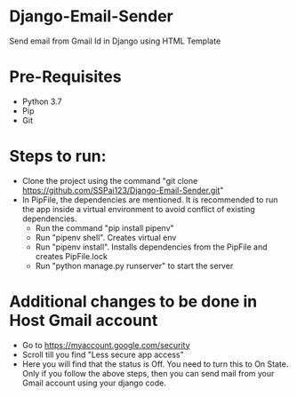 # Django-Email-Sender
Send email from Gmail Id in Django using HTML Template

# Pre-Requisites
- Python 3.7
- Pip
- Git

# Steps to run:
- Clone the project using the command "git clone https://github.com/SSPai123/Django-Email-Sender.git"
- In PipFile, the dependencies are mentioned. It is recommended to run the app inside a virtual environment to avoid conflict of existing dependencies.
  - Run the command "pip install pipenv"
  - Run "pipenv shell". Creates virtual env
  - Run "pipenv install". Installs dependencies from the PipFile and creates PipFile.lock
  - Run "python manage.py runserver" to start the server


# Additional changes to be done in Host Gmail account
- Go to https://myaccount.google.com/security
- Scroll till you find "Less secure app access"
- Here you will find that the status is Off. You need to turn this to On State. 
Only if you follow the above steps, then you can send mail from your Gmail account using your django code. 
